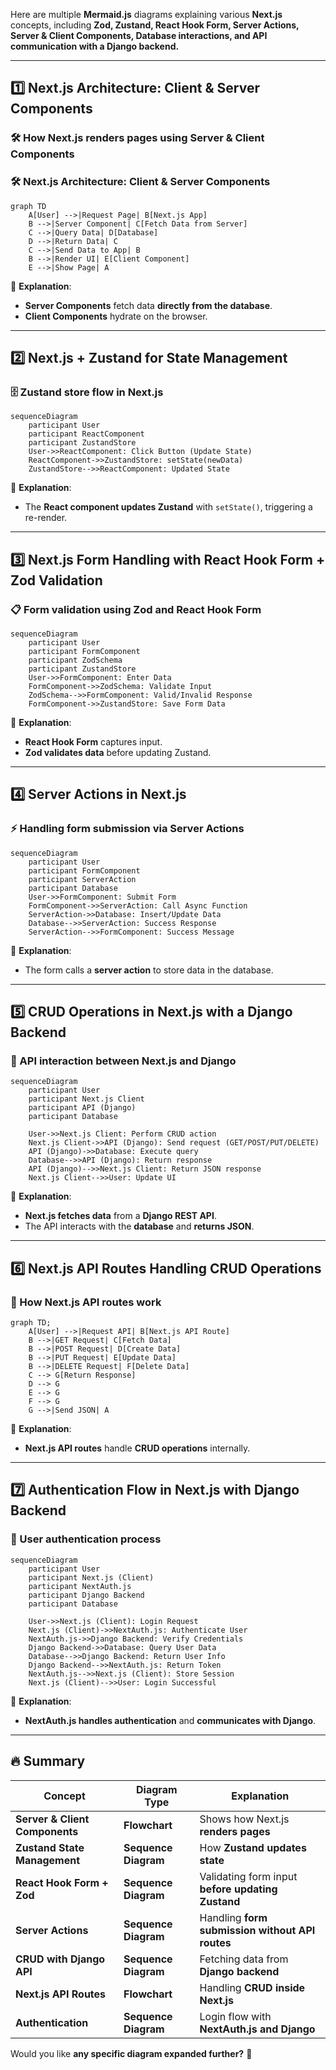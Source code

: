 Here are multiple **Mermaid.js** diagrams explaining various **Next.js** concepts, including **Zod, Zustand, React Hook Form, Server Actions, Server & Client Components, Database interactions, and API communication with a Django backend.**

---

## **1️⃣ Next.js Architecture: Client & Server Components**

### **🛠 How Next.js renders pages using Server & Client Components**

### **🛠 Next.js Architecture: Client & Server Components**

```mermaid
graph TD
    A[User] -->|Request Page| B[Next.js App]
    B -->|Server Component| C[Fetch Data from Server]
    C -->|Query Data| D[Database]
    D -->|Return Data| C
    C -->|Send Data to App| B
    B -->|Render UI| E[Client Component]
    E -->|Show Page| A
```

🔹 **Explanation**:

- **Server Components** fetch data **directly from the database**.
- **Client Components** hydrate on the browser.

---

## **2️⃣ Next.js + Zustand for State Management**

### **🗄 Zustand store flow in Next.js**

```mermaid
sequenceDiagram
    participant User
    participant ReactComponent
    participant ZustandStore
    User->>ReactComponent: Click Button (Update State)
    ReactComponent->>ZustandStore: setState(newData)
    ZustandStore-->>ReactComponent: Updated State
```

🔹 **Explanation**:

- The **React component updates Zustand** with `setState()`, triggering a re-render.

---

## **3️⃣ Next.js Form Handling with React Hook Form + Zod Validation**

### **📋 Form validation using Zod and React Hook Form**

```mermaid
sequenceDiagram
    participant User
    participant FormComponent
    participant ZodSchema
    participant ZustandStore
    User->>FormComponent: Enter Data
    FormComponent->>ZodSchema: Validate Input
    ZodSchema-->>FormComponent: Valid/Invalid Response
    FormComponent->>ZustandStore: Save Form Data
```

🔹 **Explanation**:

- **React Hook Form** captures input.
- **Zod validates data** before updating Zustand.

---

## **4️⃣ Server Actions in Next.js**

### **⚡ Handling form submission via Server Actions**

```mermaid
sequenceDiagram
    participant User
    participant FormComponent
    participant ServerAction
    participant Database
    User->>FormComponent: Submit Form
    FormComponent->>ServerAction: Call Async Function
    ServerAction->>Database: Insert/Update Data
    Database-->>ServerAction: Success Response
    ServerAction-->>FormComponent: Success Message
```

🔹 **Explanation**:

- The form calls a **server action** to store data in the database.

---

## **5️⃣ CRUD Operations in Next.js with a Django Backend**

### **🔄 API interaction between Next.js and Django**

```mermaid
sequenceDiagram
    participant User
    participant Next.js Client
    participant API (Django)
    participant Database

    User->>Next.js Client: Perform CRUD action
    Next.js Client->>API (Django): Send request (GET/POST/PUT/DELETE)
    API (Django)->>Database: Execute query
    Database-->>API (Django): Return response
    API (Django)-->>Next.js Client: Return JSON response
    Next.js Client-->>User: Update UI
```

🔹 **Explanation**:

- **Next.js fetches data** from a **Django REST API**.
- The API interacts with the **database** and **returns JSON**.

---

## **6️⃣ Next.js API Routes Handling CRUD Operations**

### **🔧 How Next.js API routes work**

```mermaid
graph TD;
    A[User] -->|Request API| B[Next.js API Route]
    B -->|GET Request| C[Fetch Data]
    B -->|POST Request| D[Create Data]
    B -->|PUT Request| E[Update Data]
    B -->|DELETE Request| F[Delete Data]
    C --> G[Return Response]
    D --> G
    E --> G
    F --> G
    G -->|Send JSON| A
```

🔹 **Explanation**:

- **Next.js API routes** handle **CRUD operations** internally.

---

## **7️⃣ Authentication Flow in Next.js with Django Backend**

### **🔑 User authentication process**

```mermaid
sequenceDiagram
    participant User
    participant Next.js (Client)
    participant NextAuth.js
    participant Django Backend
    participant Database

    User->>Next.js (Client): Login Request
    Next.js (Client)->>NextAuth.js: Authenticate User
    NextAuth.js->>Django Backend: Verify Credentials
    Django Backend->>Database: Query User Data
    Database-->>Django Backend: Return User Info
    Django Backend-->>NextAuth.js: Return Token
    NextAuth.js-->>Next.js (Client): Store Session
    Next.js (Client)-->>User: Login Successful
```

🔹 **Explanation**:

- **NextAuth.js handles authentication** and **communicates with Django**.

---

## **🔥 Summary**

| **Concept**                    | **Diagram Type**     | **Explanation**                                   |
| ------------------------------ | -------------------- | ------------------------------------------------- |
| **Server & Client Components** | **Flowchart**        | Shows how Next.js **renders pages**               |
| **Zustand State Management**   | **Sequence Diagram** | How **Zustand updates state**                     |
| **React Hook Form + Zod**      | **Sequence Diagram** | Validating form input **before updating Zustand** |
| **Server Actions**             | **Sequence Diagram** | Handling **form submission without API routes**   |
| **CRUD with Django API**       | **Sequence Diagram** | Fetching data from **Django backend**             |
| **Next.js API Routes**         | **Flowchart**        | Handling **CRUD inside Next.js**                  |
| **Authentication**             | **Sequence Diagram** | Login flow with **NextAuth.js and Django**        |

Would you like **any specific diagram expanded further?** 🚀
